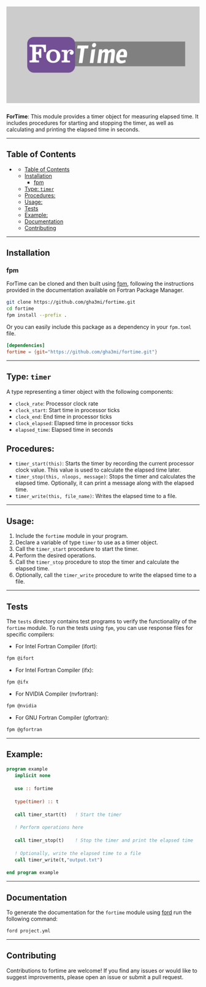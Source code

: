 ![ForTime](media/logo.png)
============

**ForTime**: This module provides a timer object for measuring elapsed time. It includes procedures for starting and stopping the timer, as well as calculating and printing the elapsed time in seconds.

-----
## Table of Contents

- [](#)
  - [Table of Contents](#table-of-contents)
  - [Installation](#installation)
    - [fpm](#fpm)
  - [Type: `timer`](#type-timer)
  - [Procedures:](#procedures)
  - [Usage:](#usage)
  - [Tests](#tests)
  - [Example:](#example)
  - [Documentation](#documentation)
  - [Contributing](#contributing)
-----


## Installation

### fpm
ForTime can be cloned and then built using [fpm](https://github.com/fortran-lang/fpm), following the instructions provided in the documentation available on Fortran Package Manager.

```bash
git clone https://github.com/gha3mi/fortime.git
cd fortime
fpm install --prefix .
```

Or you can easily include this package as a dependency in your `fpm.toml` file.

```toml
[dependencies]
fortime = {git="https://github.com/gha3mi/fortime.git"}
```

-----

## Type: `timer`
A type representing a timer object with the following components:
- `clock_rate`: Processor clock rate
- `clock_start`: Start time in processor ticks
- `clock_end`: End time in processor ticks
- `clock_elapsed`: Elapsed time in processor ticks
- `elapsed_time`: Elapsed time in seconds


## Procedures:
- `timer_start(this)`: Starts the timer by recording the current processor clock value. This value is used to calculate the elapsed time later.
- `timer_stop(this, nloops, message)`: Stops the timer and calculates the elapsed time. Optionally, it can print a message along with the elapsed time.
- `timer_write(this, file_name)`: Writes the elapsed time to a file.
-----

## Usage:
1. Include the `fortime` module in your program.
2. Declare a variable of type `timer` to use as a timer object.
3. Call the `timer_start` procedure to start the timer.
4. Perform the desired operations.
5. Call the `timer_stop` procedure to stop the timer and calculate the elapsed time.
6. Optionally, call the `timer_write` procedure to write the elapsed time to a file.
-----

## Tests

The `tests` directory contains test programs to verify the functionality of the `fortime` module. To run the tests using `fpm`, you can use response files for specific compilers:

- For Intel Fortran Compiler (ifort):
```bash
fpm @ifort
```

- For Intel Fortran Compiler (ifx):
```bash
fpm @ifx
```

- For NVIDIA Compiler (nvfortran):
```bash
fpm @nvidia
```

- For GNU Fortran Compiler (gfortran):
```bash
fpm @gfortran
```
-----

## Example:
```fortran
program example
   implicit none
   
   use :: fortime

   type(timer) :: t

   call timer_start(t)   ! Start the timer

   ! Perform operations here

   call timer_stop(t)    ! Stop the timer and print the elapsed time

   ! Optionally, write the elapsed time to a file
   call timer_write(t,"output.txt")

end program example
```
-----


## Documentation
To generate the documentation for the `fortime` module using [ford](https://github.com/Fortran-FOSS-Programmers/ford) run the following command:
```bash
ford project.yml
```

-----

## Contributing

Contributions to fortime are welcome! If you find any issues or would like to suggest improvements, please open an issue or submit a pull request.